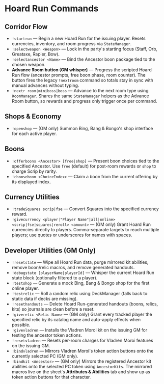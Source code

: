 # Hoard Run Commands

## Corridor Flow
- `!startrun` — Begin a new Hoard Run for the issuing player. Resets currencies, inventory, and room progress via `StateManager`.
- `!selectweapon <Weapon>` — Lock in the party's starting focus (Staff, Orb, Greataxe, Rapier, Bow).
- `!selectancestor <Name>` — Bind the Ancestor boon package tied to the chosen weapon.
- **Advance Room button (GM whisper)** — Progress the scripted Hoard Run flow (ancestor prompts, free boon phase, room counter). The button fires the legacy `!nextroom` command so totals stay in sync with manual advances without typing.
- `!nextr room|miniboss|boss` — Advance to the next room type using `RoomManager`. Shares the same `StateManager` helpers as the Advance Room button, so rewards and progress only trigger once per command.

## Shops & Economy
- `!openshop` — (GM only) Summon Bing, Bang & Bongo's shop interface for each active player.

## Boons
- `!offerboons <Ancestor> [free|shop]` — Present boon choices tied to the specified Ancestor. Use `free` (default) for post-room rewards or `shop` to charge Scrip by rarity.
- `!chooseboon <ChoiceIndex>` — Claim a boon from the current offering by its displayed index.

## Currency Utilities
- `!tradeSquares scrip|fse` — Convert Squares into the specified currency reward.
- `!givecurrency <player|"Player Name"|all|online> <scrip|fse|squares|reroll> <amount>` — (GM only) Grant Hoard Run currencies directly to players. Comma-separate targets to reach multiple players; use quotes or underscores for names with spaces.

## Developer Utilities (GM Only)
- `!resetstate` — Wipe all Hoard Run data, purge mirrored kit abilities, remove boon/relic macros, and remove generated handouts.
- `!debugstate [playerName|playerId]` — Whisper the current Hoard Run state block (optionally filtered to a player).
- `!testshop` — Generate a mock Bing, Bang & Bongo shop for the first online player.
- `!testrelic` — Roll a random relic using DeckManager (falls back to static data if decks are missing).
- `!resethandouts` — Delete Hoard Run-generated handouts (boons, relics, kits) so journals are clean before a reset.
- `!giverelic <Relic Name>` — (GM only) Grant every tracked player the specified relic by its catalog name and auto-apply effects when possible.
- `!givevladren` — Installs the Vladren Moroi kit on the issuing GM for testing the ancestor token actions.
- `!resetvladren` — Resets per-room charges for Vladren Moroi features on the issuing GM.
- `!bindvladren` — Mirrors Vladren Moroi's token action buttons onto the currently selected PC (GM only).
- `!bindkit <Ancestor>` — (GM only) Mirrors the registered Ancestor kit abilities onto the selected PC token using `AncestorKits`. The mirrored macros live on the sheet's **Attributes & Abilities** tab and show up as token action buttons for that character.
